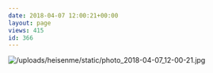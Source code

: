 ```yaml
---
date: 2018-04-07 12:00:21+00:00
layout: page
views: 415
id: 366
---
```




![/uploads/heisenme/static/photo_2018-04-07_12-00-21.jpg](/uploads/heisenme/static/photo_2018-04-07_12-00-21.jpg)
